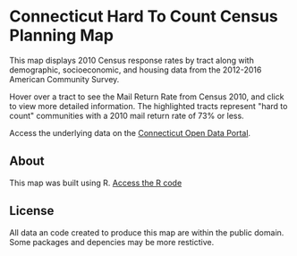 # Connecticut Hard To Count Census Planning Map

This map displays 2010 Census response rates by tract along with demographic, socioeconomic, and housing data from the 2012-2016 American Community Survey. 

Hover over a tract to see the Mail Return Rate from Census 2010, and click to view more detailed information. The highlighted tracts represent "hard to count" communities with a 2010 mail return rate of 73% or less. 

Access the underlying data on the [Connecticut Open Data Portal](https://data.ct.gov/Government/Census-Planning-Database-Tract-Hard-to-Count/96xr-3raa).

## About
This map was built using R. [Access the R code](https://github.com/CTOpenData/census_map/tree/master/Source%20data%20and%20R%20script)

## License
All data an code created to produce this map are within the public domain. Some packages and depencies may be more restictive.
